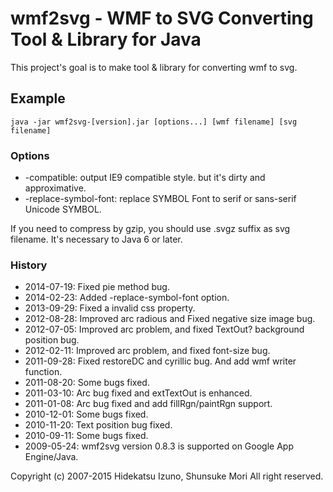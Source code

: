 # wmf2svg - WMF to SVG Converting Tool & Library for Java

This project's goal is to make tool & library for converting wmf to svg.

## Example

```
java -jar wmf2svg-[version].jar [options...] [wmf filename] [svg filename]
```
### Options

- -compatible: output IE9 compatible style. but it's dirty and approximative.
- -replace-symbol-font: replace SYMBOL Font to serif or sans-serif Unicode SYMBOL.

If you need to compress by gzip, you should use .svgz suffix as svg filename.
It's necessary to Java 6 or later.

### History

- 2014-07-19: Fixed pie method bug.
- 2014-02-23: Added -replace-symbol-font option.
- 2013-09-29: Fixed a invalid css property.
- 2012-08-28: Improved arc radious and Fixed negative size image bug.
- 2012-07-05: Improved arc problem, and fixed TextOut? background position bug.
- 2012-02-11: Improved arc problem, and fixed font-size bug.
- 2011-09-28: Fixed restoreDC and cyrillic bug. And add wmf writer function.
- 2011-08-20: Some bugs fixed.
- 2011-03-10: Arc bug fixed and extTextOut is enhanced.
- 2011-01-08: Arc bug fixed and add fillRgn/paintRgn support.
- 2010-12-01: Some bugs fixed.
- 2010-11-20: Text position bug fixed.
- 2010-09-11: Some bugs fixed.
- 2009-05-24: wmf2svg version 0.8.3 is supported on Google App Engine/Java.

Copyright (c) 2007-2015 Hidekatsu Izuno, Shunsuke Mori All right reserved.
